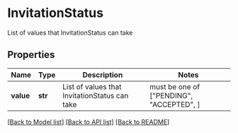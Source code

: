 # InvitationStatus

List of values that InvitationStatus can take

## Properties
Name | Type | Description | Notes
------------ | ------------- | ------------- | -------------
**value** | **str** | List of values that InvitationStatus can take |  must be one of ["PENDING", "ACCEPTED", ]

[[Back to Model list]](../README.md#documentation-for-models) [[Back to API list]](../README.md#documentation-for-api-endpoints) [[Back to README]](../README.md)


